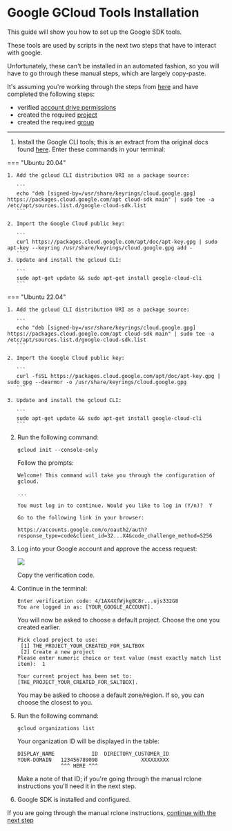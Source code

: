 # Google GCloud Tools Installation

This guide will show you how to set up the Google SDK tools.

These tools are used by scripts in the next two steps that have to interact with google.

Unfortunately, these can't be installed in an automated fashion, so you will have to go through these manual steps, which are largely copy-paste.

It's assuming you're working through the steps from [here](rclone-manual.md) and have completed the following steps:

- verified [account drive permissions](google-account-perms.md)
- created the required [project](google-project-setup.md)
- created the required [group](google-group-setup.md)

---

1. Install the Google CLI tools; this is an extract from tha original docs found [here](https://cloud.google.com/sdk/docs/install-sdk).  Enter these commands in your terminal:

=== "Ubuntu 20.04"

    1. Add the gcloud CLI distribution URI as a package source:

       ```
       echo "deb [signed-by=/usr/share/keyrings/cloud.google.gpg] https://packages.cloud.google.com/apt cloud-sdk main" | sudo tee -a /etc/apt/sources.list.d/google-cloud-sdk.list
       ```
       
    2. Import the Google Cloud public key:

       ```
       curl https://packages.cloud.google.com/apt/doc/apt-key.gpg | sudo apt-key --keyring /usr/share/keyrings/cloud.google.gpg add -
       ```
    3. Update and install the gcloud CLI:

       ```
       sudo apt-get update && sudo apt-get install google-cloud-cli
       ```

=== "Ubuntu 22.04"

    1. Add the gcloud CLI distribution URI as a package source:

       ```
       echo "deb [signed-by=/usr/share/keyrings/cloud.google.gpg] https://packages.cloud.google.com/apt cloud-sdk main" | sudo tee -a /etc/apt/sources.list.d/google-cloud-sdk.list
       ```
       
    2. Import the Google Cloud public key:

       ```
       curl -fsSL https://packages.cloud.google.com/apt/doc/apt-key.gpg | sudo gpg --dearmor -o /usr/share/keyrings/cloud.google.gpg
       ```
       
    3. Update and install the gcloud CLI:

       ```
       sudo apt-get update && sudo apt-get install google-cloud-cli
       ```
   
2. Run the following command:

    ```shell
    gcloud init --console-only
    ```

    Follow the prompts:

    ```text
    Welcome! This command will take you through the configuration of gcloud.

    ...

    You must log in to continue. Would you like to log in (Y/n)?  Y

    Go to the following link in your browser:

    https://accounts.google.com/o/oauth2/auth?response_type=code&client_id=32...X4&code_challenge_method=S256
    ```

3. Log into your Google account and approve the access request:

    ![](../images/gcloud-sdk/02-sdk-approve.png)

    Copy the verification code.

4. Continue in the terminal:

    ```text
    Enter verification code: 4/1AX4XfWjkg8C8r...ujs332G8
    You are logged in as: [YOUR_GOOGLE_ACCOUNT].
    ```

    You will now be asked to choose a default project.  Choose the one you created earlier.

    ```text
    Pick cloud project to use:
     [1] THE_PROJECT_YOUR_CREATED_FOR_SALTBOX
     [2] Create a new project
    Please enter numeric choice or text value (must exactly match list item):  1

    Your current project has been set to: [THE_PROJECT_YOUR_CREATED_FOR_SALTBOX].
    ```

    You may be asked to choose a default zone/region.  If so, you can choose the closest to you.

5. Run the following command:

    ```shell
    gcloud organizations list
    ```

    Your organization ID will be displayed in the table:

    ```text
    DISPLAY_NAME            ID  DIRECTORY_CUSTOMER_ID
    YOUR-DOMAIN   123456789098              XXXXXXXXX
                  ^^^ HERE ^^^
    ```

    Make a note of that ID; if you're going through the manual rclone instructions you'll need it in the next step.

6. Google SDK is installed and configured.

If you are going through the manual rclone instructions, [continue with the next step](../rclone-manual#step-5-generate-a-random-prefix)
